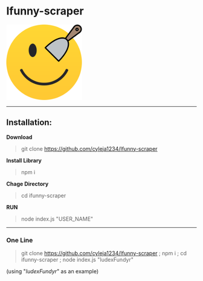 # Ifunny-scraper
<img src="logo/Logo.png" alt="drawing" width="200"/>

---

## Installation:
**Download**
> git clone https://github.com/cyleja1234/Ifunny-scraper

**Install Library**
>npm i

**Chage Directory**
> cd ifunny-scraper

**RUN**
> node index.js "USER_NAME"
---
### **One Line**

> git clone https://github.com/cyleja1234/Ifunny-scraper ; npm i ; cd ifunny-scraper ; node index.js "IudexFundyr"

(using "*IudexFundyr*" as an example)
